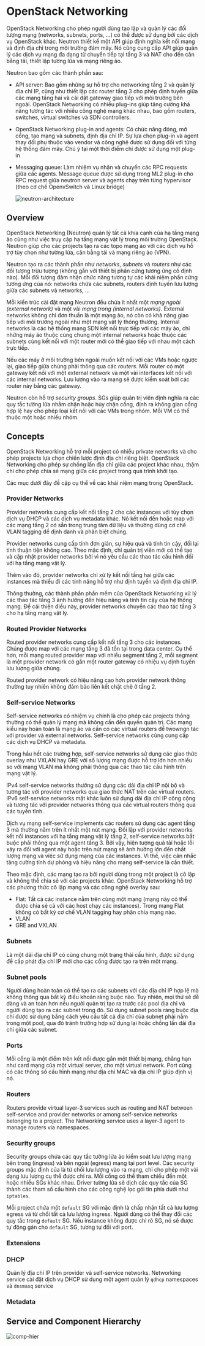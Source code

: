 # OpenStack Networking

OpenStack Networking cho phép người dùng tạo lập và quản lý các đối tượng mạng (networks, subnets, ports, ...) có thể được sử dụng bởi các dịch vụ OpenStack khác. Neutron thiết kế một API giúp định nghĩa kết nối mạng và định địa chỉ trong môi trường đám mây. Nó cũng cung cấp API giúp quản lý các dịch vụ mạng đa dạng từ chuyển tiếp tại tầng 3 và NAT cho đến cân bằng tải, thiết lập tường lửa và mạng riêng ảo.

Neutron bao gồm các thành phần sau:

*   API server: Bao gồm những sự hỗ trợ cho networking tầng 2 và quản lý địa chỉ IP, cũng như thiết lập các router tầng 3 cho phép định tuyến giữa các mạng tầng hai và cài đặt gateway giao tiếp với môi trường bên ngoài. OpenStack Networking có nhiều plug-ins giúp tăng cường khả năng tương tác với nhiều công nghệ mạng khác nhau, bao gồm routers, switches, virtual switches và SDN controllers. 
*   OpenStack Networking plug-in and agents: Có chức năng đóng, mở cổng, tạo mạng và subnets, định địa chỉ IP. Sự lựa chọn plug-in và agent thay đổi phụ thuộc vào vendor và công nghệ được sử dụng đối với từng hệ thống đám mây. Chú ý tại một thời điểm chỉ được sử dụng một plug-in
*   Messaging queue: Làm nhiệm vụ nhận và chuyển các RPC requests giữa các agents. Message queue được sử dụng trong ML2 plug-in cho RPC request giữa neutron server và agents chạy trên từng hypervisor (theo cơ chế OpenvSwitch và Linux bridge)

    ![neutron-architecture](https://www.networkcomputing.com/sites/default/files/resources/nwc/Neutron-1.jpg)

## Overview

OpenStack Networking (Neutron) quản lý tất cả khía cạnh của hạ tầng mạng ảo cũng như việc truy cập hạ tầng mạng vật lý trong môi trường OpenStack. Neutron giúp cho các projects tạo ra các topo mạng ảo với các dịch vụ hỗ trợ tùy chọn như tường lửa, cân bằng tải và mạng riêng ảo (VPN).

Neutron tạo ra các thành phần như *networks*, *subnets* và *routers* như các đối tượng trừu tượng (không gắn với thiết bị phần cứng tương ứng cố định nào). Mỗi đối tượng đảm nhận chức năng tương tự các khái niệm phần cứng tương ứng của nó: networks chứa các subnets, routers định tuyến lưu lượng giữa các subnets và networks, ...

Mỗi kiến trúc cài đặt mạng Neutron đều chứa ít nhất một *mạng ngoài (external network)* và một vài *mạng trong (internal networks)*. External networks không chỉ đơn thuần là một mạng ảo, nó còn có khả năng giao tiếp với môi trường ngoài như một mạng vật lý thông thường. Internal networks là các hệ thống mạng SDN kết nối trực tiếp với các máy ảo, chỉ những máy ảo thuộc cùng chung một internal networks hoặc thuộc các subnets cùng kết nối với một router mới có thể giao tiếp với nhau một cách trực tiếp.

Nếu các máy ở môi trường bên ngoài muốn kết nối với các VMs hoặc ngược lại, giao tiếp giữa chúng phải thông qua các *routers*. Mỗi router có một gateway kết nối với một external network và một vài interfaces kết nối với các internal networks. Lưu lượng vào ra mạng sẽ được kiểm soát bởi các router này bằng các gateway.

Neutron còn hỗ trợ *security groups*. SGs giúp quản trị viên định nghĩa ra các quy tắc tường lửa nhằm chặn hoặc hủy chặn cổng, định ra không gian cổng hợp lệ hay cho phép loại kết nối với các VMs trong nhóm. Mỗi VM có thể thuộc một hoặc nhiều nhóm.

## Concepts

OpenStack Networking hỗ trợ mỗi project có nhiều private networks và cho phép projects lựa chọn chiến lược định địa chỉ riêng biệt. OpenStack Networking cho phép sự chồng lấn địa chỉ giữa các project khác nhau, thậm chí cho phép chia sẻ mạng giữa các project trong quá trình khởi tạo.

Các mục dưới đây đề cập cụ thể về các khái niệm mạng trong OpenStack.

### Provider Networks

Provider networks cung cấp kết nối tầng 2 cho các instances với tùy chọn dịch vụ DHCP và các dịch vụ metadata khác. Nó kết nối đến hoặc map với các mạng tầng 2 có sẵn trong trung tâm dữ liệu và thường dùng cơ chế VLAN tagging để định danh và phân biệt chúng.

Provider networks cung cấp tính đơn giản, sự hiệu quả và tính tin cậy, đổi lại tính thuận tiện không cao. Theo mặc định, chỉ quản trị viên mới có thể tạo và cập nhật provider networks bởi vì nó yêu cầu các thao tác cấu hình đối với hạ tầng mạng vật lý. 

Thêm vào đó, provider networks chỉ xử lý kết nối tầng hai giữa các instances mà thiếu đi các tính năng hỗ trợ như định tuyến và định địa chỉ IP.

Thông thường, các thành phần phần mềm của OpenStack Networking xử lý các thao tác tầng 3 ảnh hưởng đến hiệu năng và tính tin cậy của hệ thống mạng. Để cải thiện điều này, provider networks chuyển các thao tác tầng 3 cho hạ tầng mạng vật lý.

### Routed Provider Networks

Routed provider networks cung cấp kết nối tầng 3 cho các instances. Chúng được map với các mạng tầng 3 đã tồn tại trong data center. Cụ thể hơn, mỗi mạng routed provider map với nhiều segment tầng 2, mỗi segment là một provider network có gắn một router gateway có nhiệu vụ định tuyến lưu lượng giữa chúng.

Routed provider network có hiệu năng cao hơn provider network thông thường tuy nhiên không đảm bảo liên kết chặt chẽ ở tầng 2.

### Self-service Networks

Self-service networks có nhiệm vụ chính là cho phép các projects thông thường có thể quản lý mạng mà không cần đến quyền quản trị. Các mạng kiểu này hoàn toàn là mạng ảo và cần có các virtual routers để twowngn tác với provider và external networks. Self-service networks cũng cung cấp các dịch vụ DHCP và metadata.

Trong hầu hết các trường hợp, self-service networks sử dụng các giao thức overlay như VXLAN hay GRE với số lượng mạng được hỗ trợ lớn hơn nhiều so với mạng VLAN mà không phải thông qua các thao tác cấu hình trên mạng vật lý.

IPv4 self-service networks thường sử dụng các dải địa chỉ IP nội bộ và tương tác với provider networks qua giao thức NAT trên các virtual routers. IPv6 self-service networks mặt khác luôn sử dụng dải địa chỉ IP công cộng và tương tác với provider networks thông qua các virtual routers thông qua các tuyến tĩnh.

Dịch vụ mạng self-service implements các routers sử dụng các agent tầng 3 mà thường nằm trên ít nhất một nút mạng. Đối lập với provider networks kết nối instances với hạ tầng mạng vật lý tầng 2, self-service networks bắt buộc phải thông qua một agent tầng 3. Bởi vậy, hiện tượng quá tải hoặc lỗi xảy ra đối với agent này hoặc trên nút mạng sẽ ảnh hưởng lớn đến chất lượng mạng và việc sử dụng mạng của các instances. Vì thế, việc cân nhắc tăng cường tính dự phòng và hiệu năng cho mạng self-service là cần thiết.

Theo mặc định, các mạng tạo ra bởi người dùng trong một project là cô lập và không thể chia sẻ với các projects khác. OpenStack Networking hỗ trợ các phương thức cô lập mạng và các công nghệ overlay sau:

*   Flat: Tất cả các instance nằm trên cùng một mạng (mạng này có thể được chia sẻ cả với các host chạy các instances). Trong mạng Flat không có bất kỳ cơ chế VLAN tagging hay phân chia mạng nào.
*   VLAN
*   GRE and VXLAN

### Subnets

Là một dải địa chỉ IP có cùng chung một trạng thái cấu hình, được sử dụng để cấp phát địa chỉ IP mới cho các cổng được tạo ra trên một mạng.

### Subnet pools

Người dùng hoàn toàn có thể tạo ra các subnets với các địa chỉ IP hợp lệ mà không thông qua bất kỳ điều khoản ràng buộc nào. Tuy nhiên, mọi thứ sẽ dễ dàng và an toàn hơn nếu người quản trị tạo ra trước các pool địa chỉ và người dùng tạo ra các subnet trong đó. Sử dụng subnet pools ràng buộc địa chỉ được sử dụng bằng cách yêu cầu tất cả địa chỉ của subnet phải nằm trong một pool, qua đó tránh trường hợp sử dụng lại hoặc chồng lấn dải địa chỉ giữa các subnet.

### Ports

Mỗi cổng là một điểm trên kết nối được gắn một thiết bị mạng, chẳng hạn như card mạng của một virtual server, cho một virtual network. Port cũng có các thông số cấu hình mạng như địa chỉ MAC và địa chỉ IP giúp định vị nó.

### Routers

Routers provide virtual layer-3 services such as routing and NAT between self-service and provider networks or among self-service networks belonging to a project. The Networking service uses a layer-3 agent to manage routers via namespaces.

### Security groups

Security groups chứa các quy tắc tường lửa ảo kiểm soát lưu lượng mạng bên trong (ingress) và bên ngoài (egress) mạng tại port level. Các security groups mặc định của là từ chối lưu lượng vào ra mạng, chỉ cho phép một vài dạng lưu lượng cụ thể được chỉ ra. Mỗi cổng có thể tham chiếu đến một hoặc nhiều SGs khác nhau. Driver tường lửa sẽ dịch các quy tắc của SG thành các tham số cấu hình cho các công nghệ lọc gói tin phía dưới như `iptables`.

Mỗi project chứa một `default` SG với mặc định là chấp nhận tất cả lưu lượng egress và từ chối tất cả lưu lượng ingress. Người dùng có thể thay đổi các quy tắc trong `default` SG. Nếu instance không được chỉ rõ SG, nó sẽ được tự động gán cho `default` SG, tương tự đối với port.

### Extensions

### DHCP

Quản lý địa chỉ IP trên provider và self-service networks. Networking service cài đặt dịch vụ DHCP sử dụng một agent quản lý `qdhcp` namespaces và `dnsmasq` service

### Metadata

## Service and Component Hierarchy

![comp-hier](./images/component-hierarchy.png)

